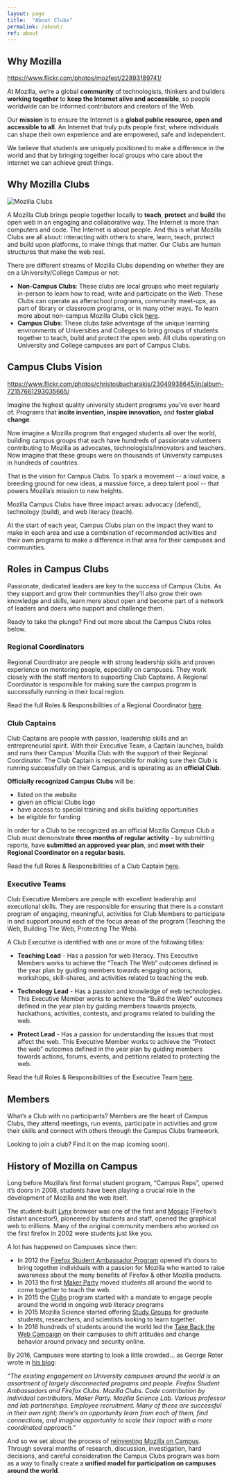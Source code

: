 ```yaml
---
layout: page
title:  "About Clubs"
permalink: /about/
ref: about
---
```


## Why Mozilla
https://www.flickr.com/photos/mozfest/22893189741/

At Mozilla, we’re a global **community** of technologists, thinkers and builders **working together** to **keep the Internet alive and accessible**, so people worldwide can be informed contributors and creators of the Web.

Our **mission** is to ensure the Internet is a **global public resource, open and accessible to all**. An Internet that truly puts people first, where individuals can shape their own experience and are empowered, safe and independent.

We believe that students are uniquely positioned to make a difference in the world and that by bringing together local groups who care about the internet we can achieve great things.

## Why Mozilla Clubs

<img src="{{ site.baseurl }}/static/img/photo_clubs.jpg" alt="Mozilla Clubs" class="text-center">

A Mozilla Club brings people together locally to **teach**, **protect** and **build** the open web in an engaging and collaborative way. 
The Internet is more than computers and code. The Internet is about people. And this is what Mozilla Clubs are all about: interacting with others to share, learn, teach, protect and build upon platforms, to make things that matter. Our Clubs are human structures that make the web real.

There are different streams of Mozilla Clubs depending on whether they are on a University/College Campus or not:

* **Non-Campus Clubs**: These clubs are local groups who meet regularly in-person to learn how to read, write and participate on the Web. These Clubs can operate as afterschool programs, community meet-ups, as part of library or classroom programs, or in many other ways. To learn more about non-campus Mozilla Clubs click [here](https://teach.mozilla.org/clubs/). 
* **Campus Clubs**: These clubs take advantage of the unique learning environments of Universities and Colleges to bring groups of students together to teach, build and protect the open web. All clubs operating on University and College campuses are part of Campus Clubs. 

## Campus Clubs Vision

https://www.flickr.com/photos/christosbacharakis/23049938645/in/album-72157661293035665/

Imagine the highest quality university student programs you’ve ever heard of. Programs that **incite invention, inspire innovation,** and **foster global change**.

Now imagine a Mozilla program that engaged students all over the world, building campus groups that each have hundreds of passionate volunteers contributing to Mozilla as advocates, technologists/innovators and teachers. Now imagine that these groups were on thousands of University campuses in hundreds of countries.  

That is the vision for Campus Clubs. To spark a movement -- a loud voice, a breeding ground for new ideas, a massive force, a deep talent pool -- that powers Mozilla’s mission to new heights.

Mozilla Campus Clubs have three impact areas: advocacy (defend), technology (build), and web literacy (teach). 

At the start of each year, Campus Clubs plan on the impact they want to make in each area and use a combination of recommended activities and their own programs to make a difference in that area for their campuses and communities. 

## Roles in Campus Clubs

Passionate, dedicated leaders are key to the success of Campus Clubs. As they support and grow their communities they'll also grow their own knowledge and skills, learn more about open and become part of a network of leaders and doers who support and challenge them. 

Ready to take the plunge? Find out more about the Campus Clubs roles below. 

### Regional Coordinators

Regional Coordinator are people with strong leadership skills and proven experience on mentoring people, especially on campuses. They work closely with the staff mentors to supporting Club Captains. A Regional Coordinator is responsible for making sure the campus program is successfully running in their local region.

Read the full Roles & Responsibilities of a Regional Coordinator [here](https://docs.google.com/document/d/1GypBGnffjxfyX174g7fiLAcZF8tSKC5Xo7Qd4gpC5yM/pub).

### Club Captains 

Club Captains are people with passion, leadership skills and an entrepreneurial spirit. With their Executive Team, a Captain launches, builds and runs their Campus’ Mozilla Club with the support of their Regional Coordinator.  The Club Captain is responsible for making sure their Club is running successfully on their Campus, and is operating as an **official Club**. 

**Officially recognized Campus Clubs** will be: 
* listed on the website
* given an official Clubs logo
* have access to special training and skills building opportunities
* be eligible for funding 

In order for a Club to be recognized as an official Mozilla Campus Club a Club must demonstrate **three months of regular activity** - by submitting reports, have **submitted an approved year plan**, and **meet with their Regional Coordinator on a regular basis**.

Read the full Roles & Responsibilities of a Club Captain [here](https://docs.google.com/document/d/1JE6966a8yc0CBh3Xa9Ce7McKZkxkHvdZg01o5mxUORU/pub). 

### Executive Teams
Club Executive Members are people with excellent leadership and executional skills. They are responsible for ensuring that there is a constant program of engaging, meaningful, activities for Club Members to participate in and support around each of the focus areas of the program (Teaching the Web, Building The Web, Protecting The Web).

A Club Executive is identified with one or more of the following titles: 
* **Teaching Lead** - Has a passion for web literacy. This Executive Members works to achieve the “Teach The Web” outcomes defined in the year plan by guiding members towards engaging actions, workshops, skill-shares, and activities related to teaching the web. 

* **Technology Lead**  - Has a passion and knowledge of web technologies. This Executive Member works to achieve the “Build the Web” outcomes defined in the year plan by  guiding members towards projects, hackathons, activities, contests, and programs related to building the web. 

* **Protect Lead** - Has a passion for understanding the issues that most affect the web. This Executive Member works to achieve the “Protect the web” outcomes defined in the year plan by guiding members towards actions, forums, events, and petitions related to protecting the web. 

Read the full Roles & Responsibilities of the Executive Team [here](https://docs.google.com/document/d/1XW0jXnIDUsmCaeB9yqGFeet6XRfOvnmMWGbodAOXwHg/pub). 

## Members 
What’s a Club with no participants? Members are the heart of Campus Clubs, they attend meetings, run events, participate in activities and grow their skills and connect with others through the Campus Clubs framework. 

Looking to join a club? Find it on the map (coming soon). 

## History of Mozilla on Campus

Long before Mozilla’s first formal student program, “Campus Reps”, opened it’s doors in 2008,  students have been playing a crucial role in the development of Mozilla and the web itself. 

The student-built [Lynx](https://en.wikipedia.org/wiki/Lynx_%28web_browser%29) browser was one of the first and [Mosaic](https://en.wikipedia.org/wiki/Mosaic_%28web_browser%29) (Firefox’s distant ancestor!), pioneered by students and staff, opened the graphical web to millions. Many of the original community members who worked on the first firefox in 2002 were students just like you. 

A lot has happened on Campuses since then:

* In 2012 the [Firefox Student Ambassador Program](https://wiki.mozilla.org/StudentAmbassadors) opened it’s doors to bring together individuals with a passion for Mozilla who wanted to raise awareness about the many benefits of Firefox & other Mozilla products.
* In 2013 the first [Maker Party](https://www.youtube.com/watch?v=oko6TzPQE6Y) moved students all around the world to come together to teach the web. 
* In 2015 the [Clubs](https://wiki.mozilla.org/Webmaker/2015/Mentors/Clubs) program started with a mandate to engage people around the world in ongoing web literacy programs
* In 2015 Mozilla Science started offering [Study Groups](https://science.mozilla.org/blog/introducing-mozilla-science-study-groups) for graduate students, researchers, and scientists looking to learn together. 
* In 2016 hundreds of students around the world led the [Take Back the Web Campaign](https://takebacktheweb.mozilla.community/2016/07/11/seven-weeks-take-back-web/) on their campuses to shift attitudes and change behavior around privacy and security online. 

By 2016, Campuses were starting to look a little crowded… as George Roter wrote in [his blog](https://georgeroter.org/2016/05/17/reinventing-mozilla-on-campus/): 

 *“The existing engagement on University campuses around the world is an assortment of largely disconnected programs and people. Firefox Student Ambassadors and Firefox Clubs. Mozilla Clubs. Code contribution by individual contributors. Maker Party. Mozilla Science Lab. Various professor and lab partnerships. Employee recruitment. Many of these are successful in their own right; there’s an opportunity learn from each of them, find connections, and imagine opportunity to scale their impact with a more coordinated approach.”*

And so we set about the process of [reinventing Mozilla on Campus](https://discourse.mozilla-community.org/t/reinventing-mozilla-on-campus/8730/9). Through several months of research, discussion, investigation, hard decisions, and careful consideration the Campus Clubs program was born as a way to finally create a **unified model for participation on campuses around the world**.



